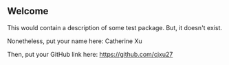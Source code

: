 ## Welcome

This would contain a description of some test package. But, it doesn't exist.

Nonetheless, put your name here: Catherine Xu

Then, put your GitHub link here: https://github.com/cjxu27
